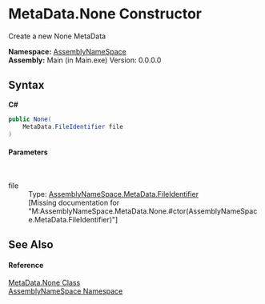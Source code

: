 # MetaData.None Constructor 
 

Create a new None MetaData

**Namespace:**&nbsp;<a href="6bcc80ef-5cfd-db5f-1eb2-7297d1c16397">AssemblyNameSpace</a><br />**Assembly:**&nbsp;Main (in Main.exe) Version: 0.0.0.0

## Syntax

**C#**<br />
``` C#
public None(
	MetaData.FileIdentifier file
)
```


#### Parameters
&nbsp;<dl><dt>file</dt><dd>Type: <a href="d1977a21-291f-230f-7b00-abec543ec9fd">AssemblyNameSpace.MetaData.FileIdentifier</a><br />\[Missing <param name="file"/> documentation for "M:AssemblyNameSpace.MetaData.None.#ctor(AssemblyNameSpace.MetaData.FileIdentifier)"\]</dd></dl>

## See Also


#### Reference
<a href="52bbb3c7-b80c-b9ea-e31b-522b0f52fb5c">MetaData.None Class</a><br /><a href="6bcc80ef-5cfd-db5f-1eb2-7297d1c16397">AssemblyNameSpace Namespace</a><br />